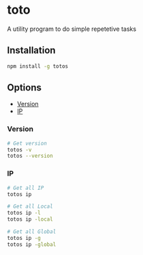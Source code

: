 # toto
A utility program to do simple repetetive tasks

## Installation

```bash
npm install -g totos
```

## Options
- [Version](#version)
- [IP](#ip)

### Version
```bash
# Get version
totos -v
totos --version

```


### IP
```bash
# Get all IP
totos ip

# Get all Local
totos ip -l
totos ip -local

# Get all Global
totos ip -g
totos ip -global
```